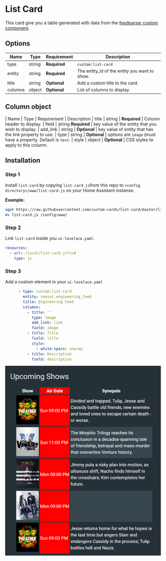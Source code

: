 # List Card

This card give you a table generated with data from the [feedparser custom component](https://github.com/custom-components/sensor.feedparser).

## Options

| Name | Type | Requirement | Description
| ---- | ---- | ------- | -----------
| type | string | **Required** | `custom:list-card`
| entity | string | **Required** | The entity_id of the entity you want to show.
| title | string | **Optional** | Add a custom title to the card.
| columns | object | **Optional** | List of columns to display.

## Column object

| Name | Type | Requirement | Description
| title | string | **Required** | Column header to display.
| field | string **Required** | key value of the entity that you wish to display.
| add_link | string | **Optional** | key value of entity that has the link property to use.
| type | string | **Optional** | options are `image` (must have a <url> property. Default is `text`.
| style | object | **Optional** | CSS styles to apply to this column.


## Installation

### Step 1

Install `list-card` by copying `list-card.js`from this repo to `<config directory>/www/list-card.js` on your Home Assistant instanse.

**Example:**

```bash
wget https://raw.githubusercontent.com/custom-cards/list-card/master/list-card.js
mv list-card.js /config/www/
```

### Step 2

Link `list-card` inside you `ui-lovelace.yaml`.

```yaml
resources:
  - url: /local/list-card.js?v=0
    type: js
```

### Step 3

Add a custom element in your `ui-lovelace.yaml`

```yaml
      - type: custom:list-card
        entity: sensor.engineering_feed
        title: Engineering Feed
        columns:
          - title: ''
            type: image
            add_link: link
            field: image
          - title: Title
            field: title
            style:
              - white-space: nowrap
          - title: Description
            field: description
```

![example](example.png)
